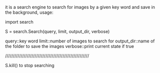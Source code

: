 it is a search engine to search for images by a given key word and save in the background,
usage:

import search

S = search.Search(query, limit, output_dir, verbose)

query::key word
limit::number of images to search for
output_dir::name of the folder to save the images
verbose::print current state if true

//////////////////////////////////////////////////////

S.kill() to stop searching